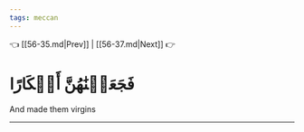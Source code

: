 ```yaml
---
tags: meccan
---
```


👈 [[56-35.md|Prev]] | [[56-37.md|Next]] 👉

# فَجَعَلۡنَٰهُنَّ أَبۡكَارًا

And made them virgins

---

